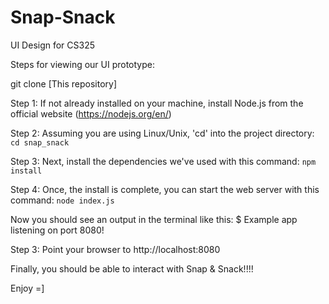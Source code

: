 # Snap-Snack
UI Design for CS325

Steps for viewing our UI prototype:

git clone [This repository]

Step 1: If not already installed on your machine, install Node.js from the official website (https://nodejs.org/en/)


Step 2: Assuming you are using Linux/Unix, 'cd' into the project directory: `cd snap_snack`


Step 3: Next, install the dependencies we've used with this command: `npm install`


Step 4: Once, the install is complete, you can start the web server with this command: `node index.js`


Now you should see an output in the terminal like this:
$ Example app listening on port 8080!


Step 3: Point your browser to http://localhost:8080


Finally, you should be able to interact with Snap & Snack!!!!


Enjoy =]
